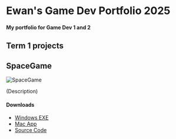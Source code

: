 # Ewan's Game Dev Portfolio 2025

#### My portfolio for Game Dev 1 and 2

## Term 1 projects

## SpaceGame

![SpaceGame](  )

(Description)

#### Downloads
 * [Windows EXE]()
 * [Mac App]()
 * [Source Code]()
   
